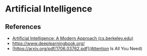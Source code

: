# Artificial Intelligence

## References

* [Artificial Intelligence: A Modern Approach (cs.berkeley.edu)](http://aima.cs.berkeley.edu/)
* https://www.deeplearningbook.org/
* [https://arxiv.org/pdf/1706.03762.pdf](Attention Is All You Need)
